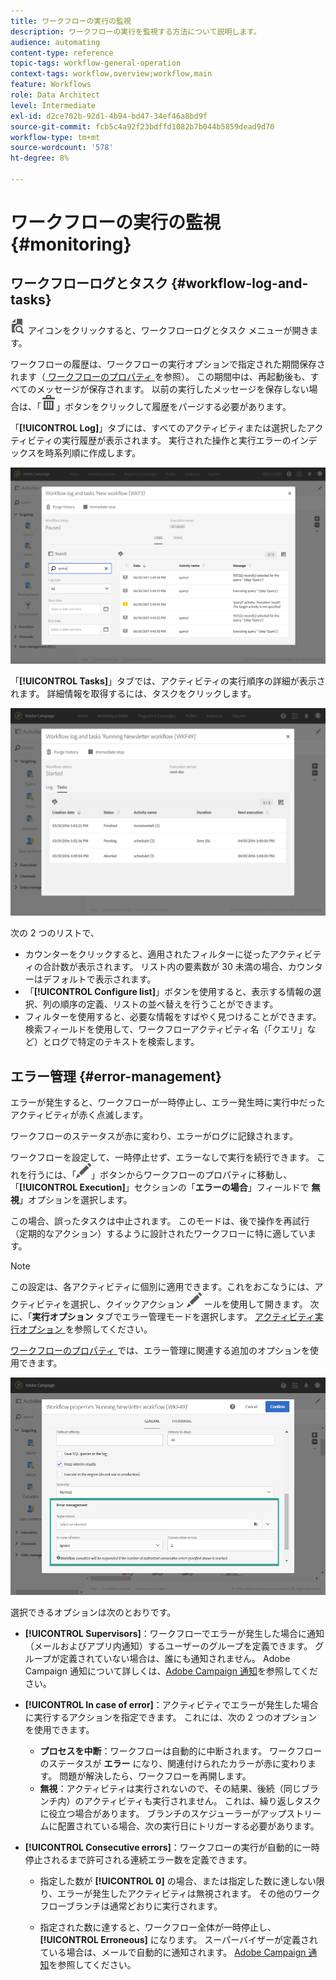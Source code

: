 ```yaml
---
title: ワークフローの実行の監視
description: ワークフローの実行を監視する方法について説明します。
audience: automating
content-type: reference
topic-tags: workflow-general-operation
context-tags: workflow,overview;workflow,main
feature: Workflows
role: Data Architect
level: Intermediate
exl-id: d2ce702b-92d1-4b94-bd47-34ef46a8bd9f
source-git-commit: fcb5c4a92f23bdffd1082b7b044b5859dead9d70
workflow-type: tm+mt
source-wordcount: '578'
ht-degree: 8%

---
```


# ワークフローの実行の監視 {#monitoring}

## ワークフローログとタスク {#workflow-log-and-tasks}

![](assets/printpreview_darkgrey-24px.png) アイコンをクリックすると、ワークフローログとタスク メニューが開きます。

ワークフローの履歴は、ワークフローの実行オプションで指定された期間保存されます（[ ワークフローのプロパティ ](../../automating/using/managing-execution-options.md) を参照）。 この期間中は、再起動後も、すべてのメッセージが保存されます。 以前の実行したメッセージを保存しない場合は、「![](assets/delete_darkgrey-24px.png)」ボタンをクリックして履歴をパージする必要があります。

「**[!UICONTROL Log]**」タブには、すべてのアクティビティまたは選択したアクティビティの実行履歴が表示されます。 実行された操作と実行エラーのインデックスを時系列順に作成します。

![](assets/wkf_execution_4.png)

「**[!UICONTROL Tasks]**」タブでは、アクティビティの実行順序の詳細が表示されます。 詳細情報を取得するには、タスクをクリックします。

![](assets/wkf_execution_5.png)

次の 2 つのリストで、

* カウンターをクリックすると、適用されたフィルターに従ったアクティビティの合計数が表示されます。 リスト内の要素数が 30 未満の場合、カウンターはデフォルトで表示されます。
* 「**[!UICONTROL Configure list]**」ボタンを使用すると、表示する情報の選択、列の順序の定義、リストの並べ替えを行うことができます。
* フィルターを使用すると、必要な情報をすばやく見つけることができます。 検索フィールドを使用して、ワークフローアクティビティ名（「クエリ」など）とログで特定のテキストを検索します。

## エラー管理 {#error-management}

エラーが発生すると、ワークフローが一時停止し、エラー発生時に実行中だったアクティビティが赤く点滅します。

ワークフローのステータスが赤に変わり、エラーがログに記録されます。

ワークフローを設定して、一時停止せず、エラーなしで実行を続行できます。 これを行うには、「![](assets/edit_darkgrey-24px.png)」ボタンからワークフローのプロパティに移動し、「**[!UICONTROL Execution]**」セクションの「**エラーの場合**」フィールドで **無視**」オプションを選択します。

この場合、誤ったタスクは中止されます。 このモードは、後で操作を再試行（定期的なアクション）するように設計されたワークフローに特に適しています。

>[!NOTE]
>
>この設定は、各アクティビティに個別に適用できます。これをおこなうには、アクティビティを選択し、クイックアクション ![](assets/edit_darkgrey-24px.png) ールを使用して開きます。 次に、「**実行オプション** タブでエラー管理モードを選択します。 [ アクティビティ実行オプション ](../../automating/using/activity-properties.md) を参照してください。

[ ワークフローのプロパティ ](../../automating/using/managing-execution-options.md) では、エラー管理に関連する追加のオプションを使用できます。

![](assets/wkf_execution_error.png)

選択できるオプションは次のとおりです。

* **[!UICONTROL Supervisors]**：ワークフローでエラーが発生した場合に通知（メールおよびアプリ内通知）するユーザーのグループを定義できます。 グループが定義されていない場合は、誰にも通知されません。 Adobe Campaign 通知について詳しくは、[Adobe Campaign 通知](../../administration/using/sending-internal-notifications.md)を参照してください。

* **[!UICONTROL In case of error]**：アクティビティでエラーが発生した場合に実行するアクションを指定できます。 これには、次の 2 つのオプションを使用できます。

   * **プロセスを中断**：ワークフローは自動的に中断されます。 ワークフローのステータスが **エラー** になり、関連付けられたカラーが赤に変わります。 問題が解決したら、ワークフローを再開します。
   * **無視**：アクティビティは実行されないので、その結果、後続（同じブランチ内）のアクティビティも実行されません。 これは、繰り返しタスクに役立つ場合があります。 ブランチのスケジューラーがアップストリームに配置されている場合、次の実行日にトリガーする必要があります。

* **[!UICONTROL Consecutive errors]**：ワークフローの実行が自動的に一時停止されるまで許可される連続エラー数を定義できます。

   * 指定した数が **[!UICONTROL 0]** の場合、または指定した数に達しない限り、エラーが発生したアクティビティは無視されます。 その他のワークフローブランチは通常どおりに実行されます。

   * 指定された数に達すると、ワークフロー全体が一時停止し、**[!UICONTROL Erroneous]** になります。 スーパーバイザーが定義されている場合は、メールで自動的に通知されます。  [Adobe Campaign 通知](../../administration/using/sending-internal-notifications.md)を参照してください。
